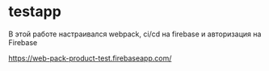 # testapp
В этой работе настраивался webpack, ci/cd на firebase и авторизация на Firebase

https://web-pack-product-test.firebaseapp.com/
